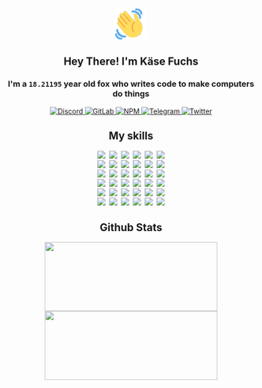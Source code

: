 <div><p align=center><img src=./resources/images/wave.gif width=64px height=64px></p><h2 align=center>Hey There! I'm Käse Fuchs</h2><h3 align=center>I'm a <code>18.21195</code> year old fox who writes code to make computers do things</h3><p align=center><a href=https://discord.com/users/507526681125322772><img alt=Discord src="https://img.shields.io/badge/Discord-5865F2?logo=discord&logoColor=white&style=flat-square#6cf8a0395296cbd8a18c558912400250"> </a><a href=https://gitlab.com/kasefuchs><img alt=GitLab src="https://img.shields.io/badge/GitLab-330F63?logo=gitlab&logoColor=white&style=flat-square#6cf8a0395296cbd8a18c558912400250"> </a><a href=https://npmjs.com/~kasefuchs><img alt=NPM src="https://img.shields.io/badge/NPM-CB3837?logo=npm&logoColor=white&style=flat-square#6cf8a0395296cbd8a18c558912400250"> </a><a href=https://t.me/kasefuchs><img alt=Telegram src="https://img.shields.io/badge/Telegram-2CA5E0?logo=telegram&logoColor=white&style=flat-square#6cf8a0395296cbd8a18c558912400250"> </a><a href=https://twitter.com/kasefuchs><img alt=Twitter src="https://img.shields.io/badge/Twitter-1DA1F2?logo=twitter&logoColor=white&style=flat-square#6cf8a0395296cbd8a18c558912400250"></a></p><h2 align=center>My skills</h2><p align=center><a href=https://aws.amazon.com/ ><picture><source srcset="https://skillicons.dev/icons?i=aws&theme=dark#6cf8a0395296cbd8a18c558912400250" media="(prefers-color-scheme: dark)"><source srcset="https://skillicons.dev/icons?i=aws&theme=light#6cf8a0395296cbd8a18c558912400250" media="(prefers-color-scheme: light), (prefers-color-scheme: no-preference)"><img src="https://skillicons.dev/icons?i=aws&theme=light#6cf8a0395296cbd8a18c558912400250"></picture></a>&nbsp;&nbsp;<a href=https://en.wikipedia.org/wiki/Bash_(Unix_shell)><picture><source srcset="https://skillicons.dev/icons?i=bash&theme=dark#6cf8a0395296cbd8a18c558912400250" media="(prefers-color-scheme: dark)"><source srcset="https://skillicons.dev/icons?i=bash&theme=light#6cf8a0395296cbd8a18c558912400250" media="(prefers-color-scheme: light), (prefers-color-scheme: no-preference)"><img src="https://skillicons.dev/icons?i=bash&theme=light#6cf8a0395296cbd8a18c558912400250"></picture></a>&nbsp;&nbsp;<a href=https://discord.com/developers/docs><picture><source srcset="https://skillicons.dev/icons?i=bots&theme=dark#6cf8a0395296cbd8a18c558912400250" media="(prefers-color-scheme: dark)"><source srcset="https://skillicons.dev/icons?i=bots&theme=light#6cf8a0395296cbd8a18c558912400250" media="(prefers-color-scheme: light), (prefers-color-scheme: no-preference)"><img src="https://skillicons.dev/icons?i=bots&theme=light#6cf8a0395296cbd8a18c558912400250"></picture></a>&nbsp;&nbsp;<a href=https://www.cloudflare.com/ ><picture><source srcset="https://skillicons.dev/icons?i=cloudflare&theme=dark#6cf8a0395296cbd8a18c558912400250" media="(prefers-color-scheme: dark)"><source srcset="https://skillicons.dev/icons?i=cloudflare&theme=light#6cf8a0395296cbd8a18c558912400250" media="(prefers-color-scheme: light), (prefers-color-scheme: no-preference)"><img src="https://skillicons.dev/icons?i=cloudflare&theme=light#6cf8a0395296cbd8a18c558912400250"></picture></a>&nbsp;&nbsp;<a href=https://en.wikipedia.org/wiki/CSS><picture><source srcset="https://skillicons.dev/icons?i=css&theme=dark#6cf8a0395296cbd8a18c558912400250" media="(prefers-color-scheme: dark)"><source srcset="https://skillicons.dev/icons?i=css&theme=light#6cf8a0395296cbd8a18c558912400250" media="(prefers-color-scheme: light), (prefers-color-scheme: no-preference)"><img src="https://skillicons.dev/icons?i=css&theme=light#6cf8a0395296cbd8a18c558912400250"></picture></a>&nbsp;&nbsp;<a href=https://www.docker.com/ ><picture><source srcset="https://skillicons.dev/icons?i=docker&theme=dark#6cf8a0395296cbd8a18c558912400250" media="(prefers-color-scheme: dark)"><source srcset="https://skillicons.dev/icons?i=docker&theme=light#6cf8a0395296cbd8a18c558912400250" media="(prefers-color-scheme: light), (prefers-color-scheme: no-preference)"><img src="https://skillicons.dev/icons?i=docker&theme=light#6cf8a0395296cbd8a18c558912400250"></picture></a><br><a href=https://www.electronjs.org/ ><picture><source srcset="https://skillicons.dev/icons?i=electron&theme=dark#6cf8a0395296cbd8a18c558912400250" media="(prefers-color-scheme: dark)"><source srcset="https://skillicons.dev/icons?i=electron&theme=light#6cf8a0395296cbd8a18c558912400250" media="(prefers-color-scheme: light), (prefers-color-scheme: no-preference)"><img src="https://skillicons.dev/icons?i=electron&theme=light#6cf8a0395296cbd8a18c558912400250"></picture></a>&nbsp;&nbsp;<a href=https://expressjs.com/ ><picture><source srcset="https://skillicons.dev/icons?i=express&theme=dark#6cf8a0395296cbd8a18c558912400250" media="(prefers-color-scheme: dark)"><source srcset="https://skillicons.dev/icons?i=express&theme=light#6cf8a0395296cbd8a18c558912400250" media="(prefers-color-scheme: light), (prefers-color-scheme: no-preference)"><img src="https://skillicons.dev/icons?i=express&theme=light#6cf8a0395296cbd8a18c558912400250"></picture></a>&nbsp;&nbsp;<a href=https://www.figma.com/ ><picture><source srcset="https://skillicons.dev/icons?i=figma&theme=dark#6cf8a0395296cbd8a18c558912400250" media="(prefers-color-scheme: dark)"><source srcset="https://skillicons.dev/icons?i=figma&theme=light#6cf8a0395296cbd8a18c558912400250" media="(prefers-color-scheme: light), (prefers-color-scheme: no-preference)"><img src="https://skillicons.dev/icons?i=figma&theme=light#6cf8a0395296cbd8a18c558912400250"></picture></a>&nbsp;&nbsp;<a href=https://firebase.google.com/ ><picture><source srcset="https://skillicons.dev/icons?i=firebase&theme=dark#6cf8a0395296cbd8a18c558912400250" media="(prefers-color-scheme: dark)"><source srcset="https://skillicons.dev/icons?i=firebase&theme=light#6cf8a0395296cbd8a18c558912400250" media="(prefers-color-scheme: light), (prefers-color-scheme: no-preference)"><img src="https://skillicons.dev/icons?i=firebase&theme=light#6cf8a0395296cbd8a18c558912400250"></picture></a>&nbsp;&nbsp;<a href=https://flask.palletsprojects.com/ ><picture><source srcset="https://skillicons.dev/icons?i=flask&theme=dark#6cf8a0395296cbd8a18c558912400250" media="(prefers-color-scheme: dark)"><source srcset="https://skillicons.dev/icons?i=flask&theme=light#6cf8a0395296cbd8a18c558912400250" media="(prefers-color-scheme: light), (prefers-color-scheme: no-preference)"><img src="https://skillicons.dev/icons?i=flask&theme=light#6cf8a0395296cbd8a18c558912400250"></picture></a>&nbsp;&nbsp;<a href=https://cloud.google.com/ ><picture><source srcset="https://skillicons.dev/icons?i=gcp&theme=dark#6cf8a0395296cbd8a18c558912400250" media="(prefers-color-scheme: dark)"><source srcset="https://skillicons.dev/icons?i=gcp&theme=light#6cf8a0395296cbd8a18c558912400250" media="(prefers-color-scheme: light), (prefers-color-scheme: no-preference)"><img src="https://skillicons.dev/icons?i=gcp&theme=light#6cf8a0395296cbd8a18c558912400250"></picture></a><br><a href=https://git-scm.com/ ><picture><source srcset="https://skillicons.dev/icons?i=git&theme=dark#6cf8a0395296cbd8a18c558912400250" media="(prefers-color-scheme: dark)"><source srcset="https://skillicons.dev/icons?i=git&theme=light#6cf8a0395296cbd8a18c558912400250" media="(prefers-color-scheme: light), (prefers-color-scheme: no-preference)"><img src="https://skillicons.dev/icons?i=git&theme=light#6cf8a0395296cbd8a18c558912400250"></picture></a>&nbsp;&nbsp;<a href=https://github.com/ ><picture><source srcset="https://skillicons.dev/icons?i=github&theme=dark#6cf8a0395296cbd8a18c558912400250" media="(prefers-color-scheme: dark)"><source srcset="https://skillicons.dev/icons?i=github&theme=light#6cf8a0395296cbd8a18c558912400250" media="(prefers-color-scheme: light), (prefers-color-scheme: no-preference)"><img src="https://skillicons.dev/icons?i=github&theme=light#6cf8a0395296cbd8a18c558912400250"></picture></a>&nbsp;&nbsp;<a href=https://gitlab.com/ ><picture><source srcset="https://skillicons.dev/icons?i=gitlab&theme=dark#6cf8a0395296cbd8a18c558912400250" media="(prefers-color-scheme: dark)"><source srcset="https://skillicons.dev/icons?i=gitlab&theme=light#6cf8a0395296cbd8a18c558912400250" media="(prefers-color-scheme: light), (prefers-color-scheme: no-preference)"><img src="https://skillicons.dev/icons?i=gitlab&theme=light#6cf8a0395296cbd8a18c558912400250"></picture></a>&nbsp;&nbsp;<a href=https://www.heroku.com/ ><picture><source srcset="https://skillicons.dev/icons?i=heroku&theme=dark#6cf8a0395296cbd8a18c558912400250" media="(prefers-color-scheme: dark)"><source srcset="https://skillicons.dev/icons?i=heroku&theme=light#6cf8a0395296cbd8a18c558912400250" media="(prefers-color-scheme: light), (prefers-color-scheme: no-preference)"><img src="https://skillicons.dev/icons?i=heroku&theme=light#6cf8a0395296cbd8a18c558912400250"></picture></a>&nbsp;&nbsp;<a href=https://en.wikipedia.org/wiki/HTML><picture><source srcset="https://skillicons.dev/icons?i=html&theme=dark#6cf8a0395296cbd8a18c558912400250" media="(prefers-color-scheme: dark)"><source srcset="https://skillicons.dev/icons?i=html&theme=light#6cf8a0395296cbd8a18c558912400250" media="(prefers-color-scheme: light), (prefers-color-scheme: no-preference)"><img src="https://skillicons.dev/icons?i=html&theme=light#6cf8a0395296cbd8a18c558912400250"></picture></a>&nbsp;&nbsp;<a href=https://en.wikipedia.org/wiki/JavaScript><picture><source srcset="https://skillicons.dev/icons?i=js&theme=dark#6cf8a0395296cbd8a18c558912400250" media="(prefers-color-scheme: dark)"><source srcset="https://skillicons.dev/icons?i=js&theme=light#6cf8a0395296cbd8a18c558912400250" media="(prefers-color-scheme: light), (prefers-color-scheme: no-preference)"><img src="https://skillicons.dev/icons?i=js&theme=light#6cf8a0395296cbd8a18c558912400250"></picture></a><br><a href=https://en.wikipedia.org/wiki/Linux><picture><source srcset="https://skillicons.dev/icons?i=linux&theme=dark#6cf8a0395296cbd8a18c558912400250" media="(prefers-color-scheme: dark)"><source srcset="https://skillicons.dev/icons?i=linux&theme=light#6cf8a0395296cbd8a18c558912400250" media="(prefers-color-scheme: light), (prefers-color-scheme: no-preference)"><img src="https://skillicons.dev/icons?i=linux&theme=light#6cf8a0395296cbd8a18c558912400250"></picture></a>&nbsp;&nbsp;<a href=https://mui.com/ ><picture><source srcset="https://skillicons.dev/icons?i=materialui&theme=dark#6cf8a0395296cbd8a18c558912400250" media="(prefers-color-scheme: dark)"><source srcset="https://skillicons.dev/icons?i=materialui&theme=light#6cf8a0395296cbd8a18c558912400250" media="(prefers-color-scheme: light), (prefers-color-scheme: no-preference)"><img src="https://skillicons.dev/icons?i=materialui&theme=light#6cf8a0395296cbd8a18c558912400250"></picture></a>&nbsp;&nbsp;<a href=https://en.wikipedia.org/wiki/Markdown><picture><source srcset="https://skillicons.dev/icons?i=md&theme=dark#6cf8a0395296cbd8a18c558912400250" media="(prefers-color-scheme: dark)"><source srcset="https://skillicons.dev/icons?i=md&theme=light#6cf8a0395296cbd8a18c558912400250" media="(prefers-color-scheme: light), (prefers-color-scheme: no-preference)"><img src="https://skillicons.dev/icons?i=md&theme=light#6cf8a0395296cbd8a18c558912400250"></picture></a>&nbsp;&nbsp;<a href=https://www.mongodb.com/ ><picture><source srcset="https://skillicons.dev/icons?i=mongodb&theme=dark#6cf8a0395296cbd8a18c558912400250" media="(prefers-color-scheme: dark)"><source srcset="https://skillicons.dev/icons?i=mongodb&theme=light#6cf8a0395296cbd8a18c558912400250" media="(prefers-color-scheme: light), (prefers-color-scheme: no-preference)"><img src="https://skillicons.dev/icons?i=mongodb&theme=light#6cf8a0395296cbd8a18c558912400250"></picture></a>&nbsp;&nbsp;<a href=https://www.mysql.com/ ><picture><source srcset="https://skillicons.dev/icons?i=mysql&theme=dark#6cf8a0395296cbd8a18c558912400250" media="(prefers-color-scheme: dark)"><source srcset="https://skillicons.dev/icons?i=mysql&theme=light#6cf8a0395296cbd8a18c558912400250" media="(prefers-color-scheme: light), (prefers-color-scheme: no-preference)"><img src="https://skillicons.dev/icons?i=mysql&theme=light#6cf8a0395296cbd8a18c558912400250"></picture></a>&nbsp;&nbsp;<a href=https://nextjs.org/ ><picture><source srcset="https://skillicons.dev/icons?i=nextjs&theme=dark#6cf8a0395296cbd8a18c558912400250" media="(prefers-color-scheme: dark)"><source srcset="https://skillicons.dev/icons?i=nextjs&theme=light#6cf8a0395296cbd8a18c558912400250" media="(prefers-color-scheme: light), (prefers-color-scheme: no-preference)"><img src="https://skillicons.dev/icons?i=nextjs&theme=light#6cf8a0395296cbd8a18c558912400250"></picture></a><br><a href=https://nodejs.org/en/ ><picture><source srcset="https://skillicons.dev/icons?i=nodejs&theme=dark#6cf8a0395296cbd8a18c558912400250" media="(prefers-color-scheme: dark)"><source srcset="https://skillicons.dev/icons?i=nodejs&theme=light#6cf8a0395296cbd8a18c558912400250" media="(prefers-color-scheme: light), (prefers-color-scheme: no-preference)"><img src="https://skillicons.dev/icons?i=nodejs&theme=light#6cf8a0395296cbd8a18c558912400250"></picture></a>&nbsp;&nbsp;<a href=https://www.postgresql.org/ ><picture><source srcset="https://skillicons.dev/icons?i=postgres&theme=dark#6cf8a0395296cbd8a18c558912400250" media="(prefers-color-scheme: dark)"><source srcset="https://skillicons.dev/icons?i=postgres&theme=light#6cf8a0395296cbd8a18c558912400250" media="(prefers-color-scheme: light), (prefers-color-scheme: no-preference)"><img src="https://skillicons.dev/icons?i=postgres&theme=light#6cf8a0395296cbd8a18c558912400250"></picture></a>&nbsp;&nbsp;<a href=https://learn.microsoft.com/en-us/powershell/ ><picture><source srcset="https://skillicons.dev/icons?i=powershell&theme=dark#6cf8a0395296cbd8a18c558912400250" media="(prefers-color-scheme: dark)"><source srcset="https://skillicons.dev/icons?i=powershell&theme=light#6cf8a0395296cbd8a18c558912400250" media="(prefers-color-scheme: light), (prefers-color-scheme: no-preference)"><img src="https://skillicons.dev/icons?i=powershell&theme=light#6cf8a0395296cbd8a18c558912400250"></picture></a>&nbsp;&nbsp;<a href=https://www.python.org/ ><picture><source srcset="https://skillicons.dev/icons?i=py&theme=dark#6cf8a0395296cbd8a18c558912400250" media="(prefers-color-scheme: dark)"><source srcset="https://skillicons.dev/icons?i=py&theme=light#6cf8a0395296cbd8a18c558912400250" media="(prefers-color-scheme: light), (prefers-color-scheme: no-preference)"><img src="https://skillicons.dev/icons?i=py&theme=light#6cf8a0395296cbd8a18c558912400250"></picture></a>&nbsp;&nbsp;<a href=https://www.raspberrypi.org/ ><picture><source srcset="https://skillicons.dev/icons?i=raspberrypi&theme=dark#6cf8a0395296cbd8a18c558912400250" media="(prefers-color-scheme: dark)"><source srcset="https://skillicons.dev/icons?i=raspberrypi&theme=light#6cf8a0395296cbd8a18c558912400250" media="(prefers-color-scheme: light), (prefers-color-scheme: no-preference)"><img src="https://skillicons.dev/icons?i=raspberrypi&theme=light#6cf8a0395296cbd8a18c558912400250"></picture></a>&nbsp;&nbsp;<a href=https://reactjs.org/ ><picture><source srcset="https://skillicons.dev/icons?i=react&theme=dark#6cf8a0395296cbd8a18c558912400250" media="(prefers-color-scheme: dark)"><source srcset="https://skillicons.dev/icons?i=react&theme=light#6cf8a0395296cbd8a18c558912400250" media="(prefers-color-scheme: light), (prefers-color-scheme: no-preference)"><img src="https://skillicons.dev/icons?i=react&theme=light#6cf8a0395296cbd8a18c558912400250"></picture></a><br><a href=https://redux.js.org/ ><picture><source srcset="https://skillicons.dev/icons?i=redux&theme=dark#6cf8a0395296cbd8a18c558912400250" media="(prefers-color-scheme: dark)"><source srcset="https://skillicons.dev/icons?i=redux&theme=light#6cf8a0395296cbd8a18c558912400250" media="(prefers-color-scheme: light), (prefers-color-scheme: no-preference)"><img src="https://skillicons.dev/icons?i=redux&theme=light#6cf8a0395296cbd8a18c558912400250"></picture></a>&nbsp;&nbsp;<a href=https://en.wikipedia.org/wiki/Regular_expression><picture><source srcset="https://skillicons.dev/icons?i=regex&theme=dark#6cf8a0395296cbd8a18c558912400250" media="(prefers-color-scheme: dark)"><source srcset="https://skillicons.dev/icons?i=regex&theme=light#6cf8a0395296cbd8a18c558912400250" media="(prefers-color-scheme: light), (prefers-color-scheme: no-preference)"><img src="https://skillicons.dev/icons?i=regex&theme=light#6cf8a0395296cbd8a18c558912400250"></picture></a>&nbsp;&nbsp;<a href=https://en.wikipedia.org/wiki/Sass_(stylesheet_language)><picture><source srcset="https://skillicons.dev/icons?i=sass&theme=dark#6cf8a0395296cbd8a18c558912400250" media="(prefers-color-scheme: dark)"><source srcset="https://skillicons.dev/icons?i=sass&theme=light#6cf8a0395296cbd8a18c558912400250" media="(prefers-color-scheme: light), (prefers-color-scheme: no-preference)"><img src="https://skillicons.dev/icons?i=sass&theme=light#6cf8a0395296cbd8a18c558912400250"></picture></a>&nbsp;&nbsp;<a href=https://www.typescriptlang.org/ ><picture><source srcset="https://skillicons.dev/icons?i=ts&theme=dark#6cf8a0395296cbd8a18c558912400250" media="(prefers-color-scheme: dark)"><source srcset="https://skillicons.dev/icons?i=ts&theme=light#6cf8a0395296cbd8a18c558912400250" media="(prefers-color-scheme: light), (prefers-color-scheme: no-preference)"><img src="https://skillicons.dev/icons?i=ts&theme=light#6cf8a0395296cbd8a18c558912400250"></picture></a>&nbsp;&nbsp;<a href=https://unity.com/ ><picture><source srcset="https://skillicons.dev/icons?i=unity&theme=dark#6cf8a0395296cbd8a18c558912400250" media="(prefers-color-scheme: dark)"><source srcset="https://skillicons.dev/icons?i=unity&theme=light#6cf8a0395296cbd8a18c558912400250" media="(prefers-color-scheme: light), (prefers-color-scheme: no-preference)"><img src="https://skillicons.dev/icons?i=unity&theme=light#6cf8a0395296cbd8a18c558912400250"></picture></a>&nbsp;&nbsp;<a href=https://workers.cloudflare.com/ ><picture><source srcset="https://skillicons.dev/icons?i=workers&theme=dark#6cf8a0395296cbd8a18c558912400250" media="(prefers-color-scheme: dark)"><source srcset="https://skillicons.dev/icons?i=workers&theme=light#6cf8a0395296cbd8a18c558912400250" media="(prefers-color-scheme: light), (prefers-color-scheme: no-preference)"><img src="https://skillicons.dev/icons?i=workers&theme=light#6cf8a0395296cbd8a18c558912400250"></picture></a><br></p><h2 align=center>Github Stats</h2><p align=center><picture><source srcset="https://github-readme-stats-kasefuchs.vercel.app/api/?count_private=true&hide_border=true&hide_rank=true&line_height=20&hide_title=true&username=Kasefuchs&theme=dark#6cf8a0395296cbd8a18c558912400250" media="(prefers-color-scheme: dark)"><source srcset="https://github-readme-stats-kasefuchs.vercel.app/api/?count_private=true&hide_border=true&hide_rank=true&line_height=20&hide_title=true&username=Kasefuchs&theme=light#6cf8a0395296cbd8a18c558912400250" media="(prefers-color-scheme: light), (prefers-color-scheme: no-preference)"><img align=middle width=350 height=140 src="https://github-readme-stats-kasefuchs.vercel.app/api/?count_private=true&hide_border=true&hide_rank=true&line_height=20&hide_title=true&username=Kasefuchs&theme=light#6cf8a0395296cbd8a18c558912400250"></picture><picture><source srcset="https://github-readme-stats-kasefuchs.vercel.app/api/top-langs/?count_private=true&hide_border=true&layout=compact&username=Kasefuchs&theme=dark#6cf8a0395296cbd8a18c558912400250" media="(prefers-color-scheme: dark)"><source srcset="https://github-readme-stats-kasefuchs.vercel.app/api/top-langs/?count_private=true&hide_border=true&layout=compact&username=Kasefuchs&theme=light#6cf8a0395296cbd8a18c558912400250" media="(prefers-color-scheme: light), (prefers-color-scheme: no-preference)"><img align=middle width=350 height=140 src="https://github-readme-stats-kasefuchs.vercel.app/api/top-langs/?count_private=true&hide_border=true&layout=compact&username=Kasefuchs&theme=light#6cf8a0395296cbd8a18c558912400250"></picture></p><img src="https://hit.yhype.me/github/profile?user_id=64592097#6cf8a0395296cbd8a18c558912400250" alt=""></div>